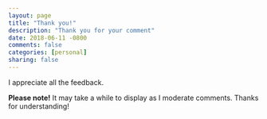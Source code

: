 ```yaml
---
layout: page
title: "Thank you!"
description: "Thank you for your comment"
date: 2018-06-11 -0800
comments: false
categories: [personal]
sharing: false
---
```


I appreciate all the feedback.

__Please note!__ It may take a while to display as I moderate comments. Thanks for understanding!
